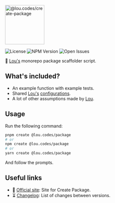 <img id="logo" alt="@lou.codes/create-package" src="https://lou.codes/logos/lou_codes_create_package.svg" height="128" />

![License][license-badge] ![NPM Version][npm-version-badge]
![Open Issues][open-issues-badge]

🚧 [Lou's][lou.codes] monorepo package scaffolder script.

## What's included?

-   An example function with example tests.
-   Shared [Lou's][lou.codes] [configurations][lou.codes-configs].
-   A lot of other assumptions made by [Lou][lou.codes].

## Usage

Run the following command:

```bash
pnpm create @lou.codes/package
# or
npm create @lou.codes/package
# or
yarn create @lou.codes/package
```

And follow the prompts.

## Useful links

-   📝 [Official site][site]: Site for Create Package.
-   ⏳ [Changelog][changelog]: List of changes between versions.

<!-- Reference -->

[changelog]:
	https://github.com/loucyx/libraries/blob/main/packages/@lou.codes/create-package/CHANGELOG.md
[license-badge]:
	https://img.shields.io/npm/l/@lou.codes/create-package.svg?labelColor=666&color=0a8
[npm-version-badge]:
	https://img.shields.io/npm/v/@lou.codes/create-package.svg?labelColor=666&color=0a8
[open-issues-badge]:
	https://img.shields.io/github/issues/loucyx/libraries.svg?labelColor=666&color=0a8
[site]: https://lou.codes/libraries/lou_codes_create_package/
[lou.codes]: https://lou.codes
[lou.codes-configs]: https://lou.codes/libraries/lou_codes_configs/
